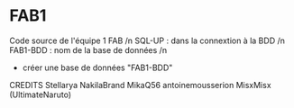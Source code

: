 # FAB1

Code source de l'équipe 1 FAB /n
SQL-UP : dans la connextion à la BDD /n
FAB1-BDD : nom de la base de données /n
- créer une base de données "FAB1-BDD"


CREDITS
Stellarya
NakilaBrand
MikaQ56
antoinemousserion
MisxMisx (UltimateNaruto)
